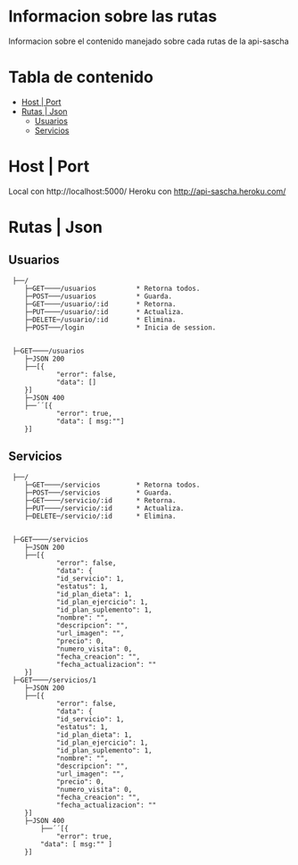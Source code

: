 # Informacion sobre las rutas

Informacion sobre el contenido manejado sobre cada rutas de la api-sascha

# Tabla de contenido 
* [Host | Port](#host-port)
* [Rutas | Json](#rutas-json)
    * [Usuarios](#usuarios)
    * [Servicios](#servicios)

# Host | Port

Local con http://localhost:5000/
Heroku con http://api-sascha.heroku.com/

# Rutas | Json

## Usuarios

```
 ├──/
 	├─GET────/usuarios 			* Retorna todos.
    ├─POST───/usuarios 			* Guarda.
    ├─GET────/usuario/:id 		* Retorna.
    ├─PUT────/usuario/:id 		* Actualiza.
    ├─DELETE─/usuario/:id 		* Elimina.
    ├─POST───/login	 			* Inicia de session.


 ├─GET────/usuarios
	├─JSON 200
	├──[{
    		"error": false,
    		"data": []
	}]
 	├─JSON 400
    ├──´´[{
    		"error": true,
    		"data": [ msg:""]
	}]
```

## Servicios

```
 ├──/
 	├─GET────/servicios 		* Retorna todos.
    ├─POST───/servicios 		* Guarda. 
    ├─GET────/servicio/:id 		* Retorna.
    ├─PUT────/servicio/:id 		* Actualiza.
    ├─DELETE─/servicio/:id 		* Elimina.


 ├─GET────/servicios
	├─JSON 200
	├──[{
    		"error": false,
    		"data": {
        	"id_servicio": 1,
        	"estatus": 1,
        	"id_plan_dieta": 1,
        	"id_plan_ejercicio": 1,
        	"id_plan_suplemento": 1,
        	"nombre": "",
        	"descripcion": "",
        	"url_imagen": "",
        	"precio": 0,
        	"numero_visita": 0,
        	"fecha_creacion": "",
        	"fecha_actualizacion": ""
	}]
 ├─GET────/servicios/1
	├─JSON 200
	├──[{
    		"error": false,
    		"data": {
        	"id_servicio": 1,
        	"estatus": 1,
        	"id_plan_dieta": 1,
        	"id_plan_ejercicio": 1,
        	"id_plan_suplemento": 1,
	        "nombre": "",
        	"descripcion": "",
        	"url_imagen": "",
        	"precio": 0,
        	"numero_visita": 0,
        	"fecha_creacion": "",
        	"fecha_actualizacion": ""
	}]
 	├─JSON 400
    	├──´´[{
    		"error": true,
   		"data": [ msg:"" ]
	}]
```

